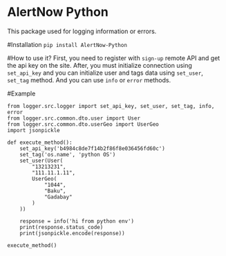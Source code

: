 # AlertNow Python
This package used for logging information or errors.

#Installation
```pip install AlertNow-Python```

#How to use it?
First, you need to register with ```sign-up``` remote API and 
get the api key on the site.
After, you must initialize connection using ```set_api_key``` and you can initialize user and tags data using ```set_user```, ```set_tag``` method.
And you can use ```info``` or ```error``` methods.

#Example
```angular2html
from logger.src.logger import set_api_key, set_user, set_tag, info, error
from logger.src.common.dto.user import User
from logger.src.common.dto.userGeo import UserGeo
import jsonpickle

def execute_method():
    set_api_key('b4984c8de7f14b2f86f8e036456fd60c')
    set_tag('os.name', 'python OS')
    set_user(User(
        "13213231",
        "111.11.1.11",
        UserGeo(
            "1044",
            "Baku",
            "Gadabay"
        )
    ))

    response = info('hi from python env')
    print(response.status_code)
    print(jsonpickle.encode(response))

execute_method()
```

